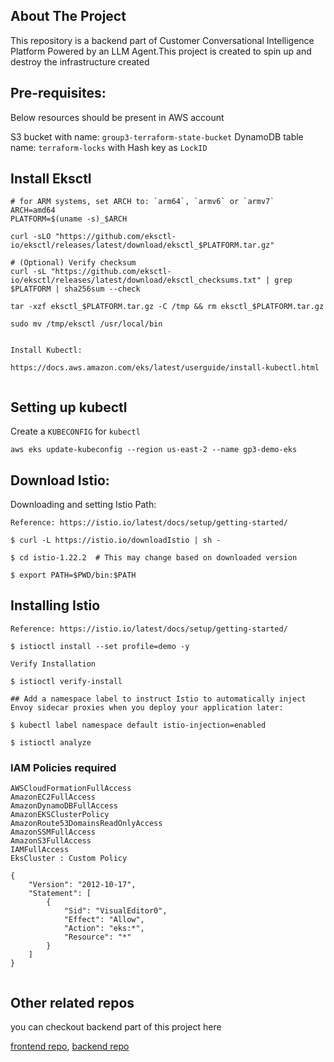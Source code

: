 <!-- ABOUT THE PROJECT -->
## About The Project
This repository is a backend part of Customer Conversational Intelligence Platform Powered by an LLM Agent.This project is created to spin up and destroy the infrastructure created 



## Pre-requisites: 
Below resources should be present in AWS account

S3 bucket with name: ```group3-terraform-state-bucket```
DynamoDB table name: ```terraform-locks``` with Hash key as ```LockID```


## Install Eksctl

```
# for ARM systems, set ARCH to: `arm64`, `armv6` or `armv7`
ARCH=amd64
PLATFORM=$(uname -s)_$ARCH

curl -sLO "https://github.com/eksctl-io/eksctl/releases/latest/download/eksctl_$PLATFORM.tar.gz"

# (Optional) Verify checksum
curl -sL "https://github.com/eksctl-io/eksctl/releases/latest/download/eksctl_checksums.txt" | grep $PLATFORM | sha256sum --check

tar -xzf eksctl_$PLATFORM.tar.gz -C /tmp && rm eksctl_$PLATFORM.tar.gz

sudo mv /tmp/eksctl /usr/local/bin


Install Kubectl:

https://docs.aws.amazon.com/eks/latest/userguide/install-kubectl.html


```

## Setting up kubectl

 Create a ```KUBECONFIG``` for ```kubectl```

```aws eks update-kubeconfig --region us-east-2 --name gp3-demo-eks```


## Download Istio:

Downloading and setting Istio Path:
```
Reference: https://istio.io/latest/docs/setup/getting-started/

$ curl -L https://istio.io/downloadIstio | sh -

$ cd istio-1.22.2  # This may change based on downloaded version

$ export PATH=$PWD/bin:$PATH

```

## Installing Istio

```
Reference: https://istio.io/latest/docs/setup/getting-started/

$ istioctl install --set profile=demo -y

Verify Installation

$ istioctl verify-install

## Add a namespace label to instruct Istio to automatically inject Envoy sidecar proxies when you deploy your application later:

$ kubectl label namespace default istio-injection=enabled

$ istioctl analyze

```

### IAM Policies required

```
AWSCloudFormationFullAccess
AmazonEC2FullAccess
AmazonDynamoDBFullAccess
AmazonEKSClusterPolicy
AmazonRoute53DomainsReadOnlyAccess
AmazonSSMFullAccess
AmazonS3FullAccess
IAMFullAccess
EksCluster : Custom Policy

{
	"Version": "2012-10-17",
	"Statement": [
		{
			"Sid": "VisualEditor0",
			"Effect": "Allow",
			"Action": "eks:*",
			"Resource": "*"
		}
	]
}


```

## Other related repos

you can checkout backend part of this project here 

[frontend repo][frontend-url], [backend repo][backend-url]

<!-- MARKDOWN LINKS & IMAGES -->
[frontend-url]: https://github.com/Group3AIMLops/ollama_chatbot_frontend
[backend-url]: https://github.com/Group3AIMLops/ollama_chatbot_backend